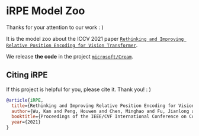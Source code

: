 # iRPE Model Zoo

Thanks for your attention to our work : )

It is the model zoo about the ICCV 2021 paper [`Rethinking and Improving Relative Position Encoding for Vision Transformer`](https://openaccess.thecvf.com/content/ICCV2021/html/Wu_Rethinking_and_Improving_Relative_Position_Encoding_for_Vision_Transformer_ICCV_2021_paper.html).

We release **the code** in the project [`microsoft/Cream`](https://github.com/microsoft/Cream/tree/main/iRPE).

## Citing iRPE
If this project is helpful for you, please cite it. Thank you! : )

```bibtex
@article{iRPE,
  title={Rethinking and Improving Relative Position Encoding for Vision Transformer},
  author={Wu, Kan and Peng, Houwen and Chen, Minghao and Fu, Jianlong and Chao, Hongyang},
  booktitle={Proceedings of the IEEE/CVF International Conference on Computer Vision (ICCV)},
  year={2021}
}
```
